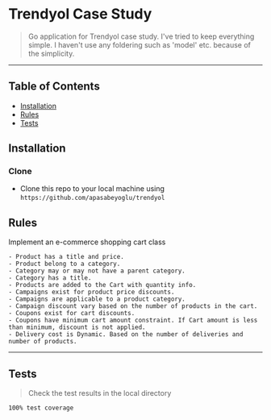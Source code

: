 # Trendyol Case Study

> Go application for Trendyol case study. I've tried to keep everything simple. I haven't use any foldering such as 'model' etc. because of the simplicity.

---

## Table of Contents

- [Installation](#installation)
- [Rules](#rules)
- [Tests](#tests)

## Installation

### Clone

- Clone this repo to your local machine using `https://github.com/apasabeyoglu/trendyol`

## Rules

Implement an e-commerce shopping cart class

```
- Product has a title and price.
- Product belong to a category.
- Category may or may not have a parent category.
- Category has a title.
- Products are added to the Cart with quantity info.
- Campaigns exist for product price discounts.
- Campaigns are applicable to a product category.
- Campaign discount vary based on the number of products in the cart.
- Coupons exist for cart discounts.
- Coupons have minimum cart amount constraint. If Cart amount is less than minimum, discount is not applied.
- Delivery cost is Dynamic. Based on the number of deliveries and number of products.
```

---

## Tests

> Check the test results in the local directory

```
100% test coverage
```

